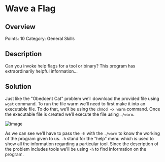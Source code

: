 # Wave a Flag

## Overview
  Points: 10
  Category: General Skills
  
## Description
  Can you invoke help flags for a tool or binary? This program has extraordinarily helpful information…

## Solution
  Just like the "Obedoent Cat" problem we’ll download the provided file using `wget` command. 
  To run the file warm we’ll need to first make it into an executable file. 
  To do that, we’ll be using the `chmod +x warm` command. 
  Once the executable file is created we’ll execute the file using `./warm`.

  ![image](https://github.com/Mnj-ToTheTop/Pico_CTF/assets/153396359/61a9ffbc-b43e-4f82-973e-c762a14a0371)

  As we can see we’ll have to pass the `-h` with the `./warm` to know the working of the program given to us. 
  `-h` stand for the "help" menu which is used to show all the information regarding a particular tool.
  Since the description of the problem includes tools we'll be using `-h` to find information on the program.
